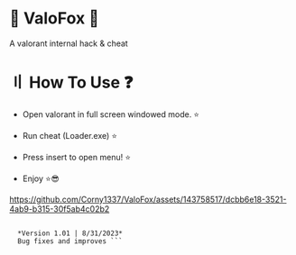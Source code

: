 # 🦊 ValoFox 🦊

A valorant internal hack & cheat

# 〢 How To Use ❓

- Open valorant in full screen windowed mode. ⭐

- Run cheat (Loader.exe) ⭐

- Press insert to open menu! ⭐

- Enjoy ⭐😎

https://github.com/Corny1337/ValoFox/assets/143758517/dcbb6e18-3521-4ab9-b315-30f5ab4c02b2

```   Initial stable release for public use

  *Version 1.01 | 8/31/2023*
  Bug fixes and improves ```
